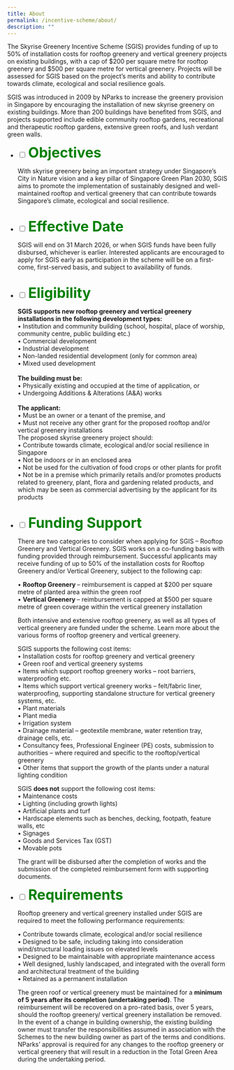 ```yaml
---
title: About
permalink: /incentive-scheme/about/
description: ""
---
```

The Skyrise Greenery Incentive Scheme (SGIS) provides funding of up to 50% of installation costs for rooftop greenery and vertical greenery projects on existing buildings, with a cap of $200 per square metre for rooftop greenery and $500 per square metre for vertical greenery. Projects will be assessed for SGIS based on the project’s merits and ability to contribute towards climate, ecological and social resilience goals.

SGIS was introduced in 2009 by NParks to increase the greenery provision in Singapore by encouraging the installation of new skyrise greenery on existing buildings. More than 200 buildings have benefited from SGIS, and projects supported include edible community rooftop gardens, recreational and therapeutic rooftop gardens, extensive green roofs, and lush verdant green walls. <p>


</p><ul class="jekyllcodex_accordion">
<li>
    <input id="accordion1" type="checkbox">
    <label for="accordion1"><font size="6"><b><font color="green">    
			Objectives</font></b><font color="green">
</font></font></label>
    <div>
      <p>With skyrise greenery being an important strategy under Singapore’s City in Nature vision and a key pillar of Singapore Green Plan 2030, SGIS aims to promote the implementation of sustainably designed and well-maintained rooftop and vertical greenery that can contribute towards Singapore’s climate, ecological and social resilience. </p><br>
         </div>
</li>
<li>
    <input id="accordion2" type="checkbox">
    <label for="accordion2"><font size="6"><b><font color="green">   
			Effective Date</font></b><font color="green">
</font></font></label>
    <div>
      <p>SGIS will end on 31 March 2026, or when SGIS funds have been fully disbursed, whichever is earlier. Interested applicants are encouraged to apply for SGIS early as participation in the scheme will be on a first-come, first-served basis, and subject to availability of funds.</p><br>
         </div>
 </li>
<li>
    <input id="accordion3" type="checkbox">
    <label for="accordion3"><font size="6"><b><font color="green">
			Eligibility </font></b><font color="green">
</font></font></label>
    <div>
      <p><b>SGIS supports new rooftop greenery and vertical greenery installations in the following development types:<br></b>
• 	Institution and community building (school, hospital, place of worship, community centre, public building etc.) <br>
•	Commercial development<br>
•	Industrial development<br>
•	Non-landed residential development (only for common area) <br>
•	Mixed used development<br><br>
				<b>The building must be:<br></b>
•	Physically existing and occupied at the time of application, or<br>
•	Undergoing Additions &amp; Alterations (A&amp;A) works<br><br>
<b>The applicant:<br></b>
•	Must be an owner or a tenant of the premise, and<br>
•	Must not receive any other grant for the proposed rooftop and/or vertical greenery installations<br>
The proposed skyrise greenery project should:<br>
•	Contribute towards climate, ecological and/or social resilience in Singapore<br>
•	Not be indoors or in an enclosed area <br>
•	Not be used for the cultivation of food crops or other plants for profit<br>
•	Not be in a premise which primarily retails and/or promotes products related to greenery, plant, flora and gardening related products, and which may be seen as commercial advertising by the applicant for its products<br><br>
</p>
         </div>
</li>
<li>
    <input id="accordion4" type="checkbox">
    <label for="accordion4"><font size="6"><b><font color="green">
			Funding Support </font></b><font color="green">
</font></font></label>
    <div>
      <p>There are two categories to consider when applying for SGIS – Rooftop Greenery and Vertical Greenery. SGIS works on a co-funding basis with funding provided through reimbursement. Successful applicants may receive funding of up to 50% of the installation costs for Rooftop Greenery and/or Vertical Greenery, subject to the following cap:</p><p>
•	<b>Rooftop Greenery	</b> – reimbursement is capped at $200 per square metre of planted area within the green roof<br>
•		<b>Vertical Greenery 	</b>– reimbursement is capped at $500 per square metre of green coverage within the vertical greenery installation
<br>
				</p><p>Both intensive and extensive rooftop greenery, as well as all types of vertical greenery are funded under the scheme. Learn more about the various forms of rooftop greenery and vertical greenery.</p>
<p>SGIS supports the following cost items:<br>
•	Installation costs for rooftop greenery and vertical greenery<br>
•	Green roof and vertical greenery systems <br>
•	Items which support rooftop greenery works – root barriers, waterproofing etc.<br>
•	Items which support vertical greenery works – felt/fabric liner, waterproofing, supporting standalone structure for vertical greenery systems, etc.<br>
•	Plant materials<br>
•	Plant media<br>
•	Irrigation system<br>
•	Drainage material – geotextile membrane, water retention tray, drainage cells, etc.<br>
•	Consultancy fees, Professional Engineer (PE) costs, submission to authorities – where required and specific to the rooftop/vertical greenery<br>
•	Other items that support the growth of the plants under a natural lighting condition<br>
</p>
			SGIS <b>does not</b> support the following cost items:<br>
•	Maintenance costs <br>
•	Lighting (including growth lights)<br>
•	Artificial plants and turf<br>
•	Hardscape elements such as benches, decking, footpath, feature walls, etc<br>
•	Signages<br>
•	Goods and Services Tax (GST) <br>
•	Movable pots  <p>
The grant will be disbursed after the completion of works and the submission of the completed reimbursement form with supporting documents. </p><p>
         </p></div>
</li>
<li>
    <input id="accordion5" type="checkbox">
    <label for="accordion5"><font size="6"><b><font color="green">    
      Requirements</font></b><font color="green">
</font></font></label>
    <div>
      <p>Rooftop greenery and vertical greenery installed under SGIS are required to meet the following performance requirements: </p><p>
•	Contribute towards climate, ecological and/or social resilience<br>
•	Designed to be safe, including taking into consideration wind/structural loading issues on elevated levels<br>
•	Designed to be maintainable with appropriate maintenance access<br>
•	Well designed, lushly landscaped, and integrated with the overall form and architectural treatment of the building<br>
•	Retained as a permanent installation </p><p>
			The green roof or vertical greenery must be maintained for a <b>minimum of 5 years after its completion (undertaking period)</b>. The reimbursement will be recovered on a pro-rated basis, over 5 years, should the rooftop greenery/ vertical greenery installation be removed. In the event of a change in building ownership, the existing building owner must transfer the responsibilities assumed in association with the Schemes to the new building owner as part of the terms and conditions. NParks’ approval is required for any changes to the rooftop greenery or vertical greenery that will result in a reduction in the Total Green Area during the undertaking period. 
</p>
         </div>
  </li>
</ul>
